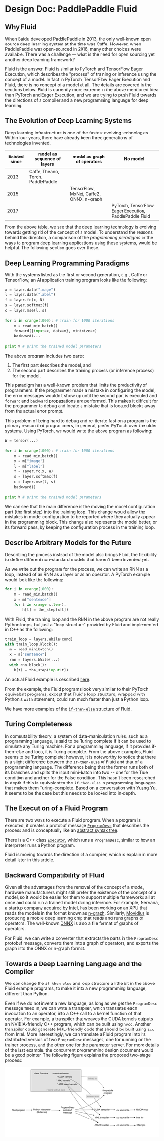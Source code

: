 # Design Doc: PaddlePaddle Fluid

## Why Fluid

When Baidu developed PaddlePaddle in 2013, the only well-known open source deep learning system at the time was Caffe.  However, when PaddlePaddle was open-sourced in 2016, many other choices were available. There was a challenge -- what is the need for open sourcing yet another deep learning framework?

Fluid is the answer.  Fluid is similar to PyTorch and TensorFlow Eager Execution, which describes the "process" of training or inference using the concept of a model.  In fact in PyTorch, TensorFlow Eager Execution and Fluid, there is no  concept of a model at all. The details are covered in the sections below. Fluid is currently more extreme in the above mentioned idea than PyTorch and Eager Execution, and we are trying to push Fluid towards the directions of a compiler and a new programming language for deep learning.

## The Evolution of Deep Learning Systems

Deep learning infrastructure is one of the fastest evolving technologies. Within four years, there have already been three generations of technologies invented.

| Existed since | model as sequence of layers | model as graph of operators | No model |
|--|--|--|--|
| 2013 | Caffe, Theano, Torch, PaddlePaddle | | |
| 2015 | | TensorFlow, MxNet, Caffe2, ONNX, n-graph | |
| 2017 | | | PyTorch, TensorFlow Eager Execution, PaddlePaddle Fluid |

From the above table, we see that the deep learning technology is evolving towards getting rid of the concept of a model.  To understand the reasons behind this direction, a comparison of the *programming paradigms* or the ways to program deep learning applications using these systems, would be helpful. The following section goes over these.

## Deep Learning Programming Paradigms

With the systems listed as the first or second generation, e.g., Caffe or TensorFlow, an AI application training program looks like the following:

```python
x = layer.data("image")
l = layer.data("label")
f = layer.fc(x, W)
s = layer.softmax(f)
c = layer.mse(l, s)

for i in xrange(1000): # train for 1000 iterations
    m = read_minibatch()
    forward({input=x, data=m}, minimize=c)
    backward(...)

print W # print the trained model parameters.
```

The above program includes two parts:

1. The first part describes the model, and
2. The second part describes the training process (or inference process) for the model.

This paradigm has a well-known problem that limits the productivity of programmers. If the programmer made a mistake in configuring the model, the error messages wouldn't show up until the second part is executed and `forward` and `backward` propagations are performed. This makes it difficult for the programmer to debug and locate a mistake that is located blocks away from the actual error prompt.

This problem of being hard to debug and re-iterate fast on a program is the primary reason that programmers, in general,  prefer PyTorch over the older systems.  Using PyTorch, we would write the above program as following:

```python
W = tensor(...)

for i in xrange(1000): # train for 1000 iterations
    m = read_minibatch()
    x = m["image"]
    l = m["label"]
    f = layer.fc(x, W)
    s = layer.softmax(f)
    c = layer.mse(l, s)
    backward()

print W # print the trained model parameters.
```

We can see that the main difference is the moving the model configuration part (the first step) into the training loop.  This change would allow the mistakes in model configuration to be reported where they actually appear in the programming block.  This change also represents the model better, or its forward pass, by keeping the configuration process in the training loop.

## Describe Arbitrary Models for the Future

Describing the process instead of the model also brings Fluid, the flexibility to define different non-standard models that haven't been invented yet.

As we write out the program for the process, we can write an RNN as a loop, instead of an RNN as a layer or as an operator.  A PyTorch example would look like the following:

```python
for i in xrange(1000):
    m = read_minibatch()
    x = m["sentence"]
    for t in xrange x.len():
        h[t] = the_step(x[t])
```        

With Fluid, the training loop and the RNN in the above program are not really Python loops, but just a "loop structure" provided by Fluid and implemented in C++ as the following:

```python
train_loop = layers.While(cond)
with train_loop.block():
  m = read_minibatch()
  x = m["sentence"]
  rnn = layers.While(...)
  with rnn.block():
    h[t] = the_step(input[t])
```    

An actual Fluid example is described  [here](https://github.com/PaddlePaddle/Paddle/blob/a91efdde6910ce92a78e3aa7157412c4c88d9ee8/python/paddle/v2/fluid/tests/test_while_op.py#L36-L44).

From the example, the Fluid programs look very similar to their PyTorch equivalent programs, except that Fluid's loop structure, wrapped with Python's `with` statement, could run much faster than just a Python loop.

We have more examples of the [`if-then-else`](https://github.com/PaddlePaddle/Paddle/blob/develop/doc/design/if_else_op.md) structure of Fluid.

## Turing Completeness

In computability theory, a system of data-manipulation rules, such as a programming language, is said to be Turing complete if it can be used to simulate any Turing machine.  For a programming language, if it provides if-then-else and loop, it is Turing complete.  From the above examples, Fluid seems to be Turing complete; however, it is noteworthy to notice that there  is a slight difference between the `if-then-else` of Fluid and that of a programming language. The difference being that the former runs both of its branches and splits the input mini-batch into two -- one for the True condition and another for the False condition. This hasn't been researched in depth if this is equivalent to the `if-then-else` in programming languages that makes them Turing-complete.  Based on a conversation with [Yuang Yu](https://research.google.com/pubs/104812.html), it seems to be the case but this needs to be looked into in-depth.

## The Execution of a Fluid Program

There are two ways to execute a Fluid program.  When a program is executed, it creates a protobuf message [`ProgramDesc`](https://github.com/PaddlePaddle/Paddle/blob/a91efdde6910ce92a78e3aa7157412c4c88d9ee8/paddle/framework/framework.proto#L145) that describes the process and is conceptually like an [abstract syntax tree](https://en.wikipedia.org/wiki/Abstract_syntax_tree).

There is a C++ class [`Executor`](https://github.com/PaddlePaddle/Paddle/blob/develop/paddle/framework/executor.h), which runs a `ProgramDesc`, similar to how an interpreter runs a Python program.

Fluid is moving towards the direction of a compiler, which is explain in more detail later in this article.

## Backward Compatibility of Fluid

Given all the advantages from the removal of the concept of a *model*, hardware manufacturers might still prefer the existence of the concept of a model, so it would be easier for them to support multiple frameworks all at once and could run a trained model during inference.  For example, Nervana, a startup company acquired by Intel, has been working on an XPU that reads the models in the format known as [n-graph](https://github.com/NervanaSystems/ngraph).  Similarly, [Movidius](https://www.movidius.com/) is producing a mobile deep learning chip that reads and runs graphs of operators.  The well-known [ONNX](https://github.com/onnx/onnx) is also a file format of graphs of operators.

For Fluid, we can write a converter that extracts the parts in the `ProgramDesc` protobuf message, converts them into a graph of operators, and exports the graph into the ONNX or n-graph format.

## Towards a Deep Learning Language and the Compiler

We can change the `if-then-else` and loop structure a little bit in the above Fluid example programs, to make it into a new programming language, different than Python.

Even if we do not invent a new language, as long as we get the `ProgramDesc` message filled in, we can write a transpiler, which translates each invocation to an operator, into a C++ call to a kernel function of that operator. For example, a transpiler that weaves the CUDA kernels outputs an NVIDIA-friendly C++ program, which can be built using `nvcc`.  Another transpiler could generate MKL-friendly code that should be built using `icc` from Intel.  More interestingly, we can translate a Fluid program into its distributed version of two `ProgramDesc` messages, one for running on the trainer process, and the other one for the parameter server.  For more details of the last example, the [concurrent programming design](concurrent_programming.md) document would be a good pointer.  The following figure explains the proposed two-stage process:

![](fluid-compiler.png)
